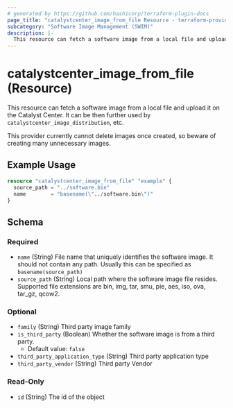 ```yaml
---
# generated by https://github.com/hashicorp/terraform-plugin-docs
page_title: "catalystcenter_image_from_file Resource - terraform-provider-catalystcenter"
subcategory: "Software Image Management (SWIM)"
description: |-
  This resource can fetch a software image from a local file and upload it on the Catalyst Center. It can be then further used by catalystcenter_image_distribution, etc.  This provider currently cannot delete images once created, so beware of creating many unnecessary images.
---
```


# catalystcenter_image_from_file (Resource)

This resource can fetch a software image from a local file and upload it on the Catalyst Center. It can be then further used by `catalystcenter_image_distribution`, etc. <p/> This provider currently cannot delete images once created, so beware of creating many unnecessary images.

## Example Usage

```terraform
resource "catalystcenter_image_from_file" "example" {
  source_path = "../software.bin"
  name        = "basename(\"../software.bin\")"
}
```

<!-- schema generated by tfplugindocs -->
## Schema

### Required

- `name` (String) File name that uniquely identifies the software image. It should not contain any path. Usually this can be specified as `basename(source_path)`
- `source_path` (String) Local path where the software image file resides. Supported file extensions are bin, img, tar, smu, pie, aes, iso, ova, tar_gz, qcow2.

### Optional

- `family` (String) Third party image family
- `is_third_party` (Boolean) Whether the software image is from a third party.
  - Default value: `false`
- `third_party_application_type` (String) Third party application type
- `third_party_vendor` (String) Third party Vendor

### Read-Only

- `id` (String) The id of the object

